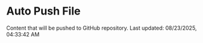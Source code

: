 # Auto Push File

Content that will be pushed to GitHub repository.
Last updated: 08/23/2025, 04:33:42 AM